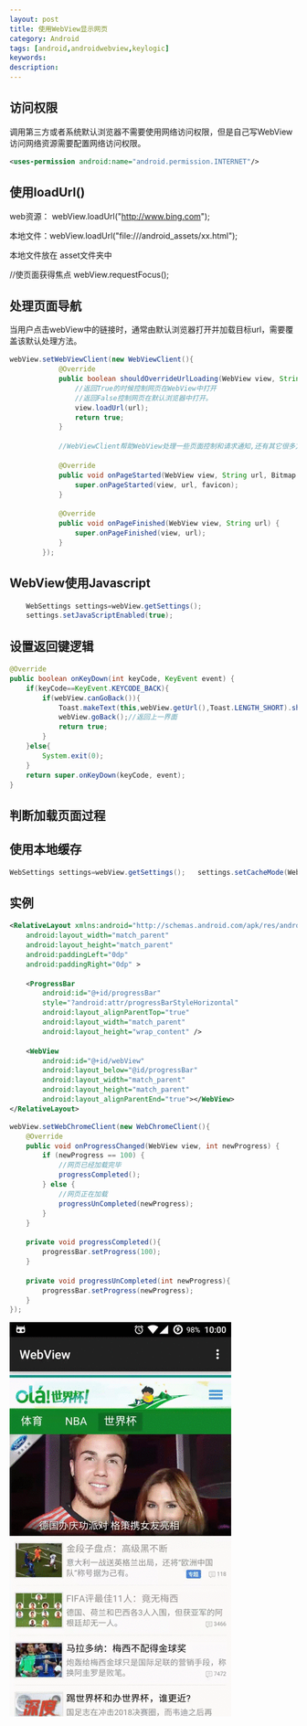 ```yaml
---
layout: post
title: 使用WebView显示网页
category: Android
tags: [android,androidwebview,keylogic]
keywords:
description:
---
```


## 访问权限

调用第三方或者系统默认浏览器不需要使用网络访问权限，但是自己写WebView访问网络资源需要配置网络访问权限。

```xml
<uses-permission android:name="android.permission.INTERNET"/>
```


## 使用loadUrl()

web资源： webView.loadUrl("http://www.bing.com");

本地文件：webView.loadUrl("file:///android_assets/xx.html");

本地文件放在 asset文件夹中

//使页面获得焦点
webView.requestFocus();

## 处理页面导航

当用户点击webView中的链接时，通常由默认浏览器打开并加载目标url，需要覆盖该默认处理方法。

```java
webView.setWebViewClient(new WebViewClient(){
            @Override
            public boolean shouldOverrideUrlLoading(WebView view, String url) {
                //返回True的时候控制网页在WebView中打开
                //返回False控制网页在默认浏览器中打开。
                view.loadUrl(url);
                return true;
            }

            //WebViewClient帮助WebView处理一些页面控制和请求通知,还有其它很多方法，如下

            @Override
            public void onPageStarted(WebView view, String url, Bitmap favicon) {
                super.onPageStarted(view, url, favicon);
            }

            @Override
            public void onPageFinished(WebView view, String url) {
                super.onPageFinished(view, url);
            }
        });
```

## WebView使用Javascript

```java
    WebSettings settings=webView.getSettings();
    settings.setJavaScriptEnabled(true);
```

## 设置返回键逻辑

```java
@Override
public boolean onKeyDown(int keyCode, KeyEvent event) {
    if(keyCode==KeyEvent.KEYCODE_BACK){
        if(webView.canGoBack()){
            Toast.makeText(this,webView.getUrl(),Toast.LENGTH_SHORT).show();
            webView.goBack();//返回上一界面
            return true;
        }
    }else{
        System.exit(0);
    }
    return super.onKeyDown(keyCode, event);
}
```

## 判断加载页面过程


## 使用本地缓存

```java
WebSettings settings=webView.getSettings();   settings.setCacheMode(WebSettings.LOAD_CACHE_ELSE_NETWORK);
```



## 实例 

```xml
<RelativeLayout xmlns:android="http://schemas.android.com/apk/res/android"
    android:layout_width="match_parent"
    android:layout_height="match_parent"
    android:paddingLeft="0dp"
    android:paddingRight="0dp" >

    <ProgressBar
        android:id="@+id/progressBar"
        style="?android:attr/progressBarStyleHorizontal"
        android:layout_alignParentTop="true"
        android:layout_width="match_parent"
        android:layout_height="wrap_content" />

    <WebView
        android:id="@+id/webView"
        android:layout_below="@id/progressBar"
        android:layout_width="match_parent"
        android:layout_height="match_parent"
        android:layout_alignParentEnd="true"></WebView>
</RelativeLayout>
```

```java
webView.setWebChromeClient(new WebChromeClient(){
    @Override
    public void onProgressChanged(WebView view, int newProgress) {
        if (newProgress == 100) {
            //网页已经加载完毕
            progressCompleted();
        } else {
            //网页正在加载
            progressUnCompleted(newProgress);
        }
    }
    
    private void progressCompleted(){
        progressBar.setProgress(100);
    }

    private void progressUnCompleted(int newProgress){
        progressBar.setProgress(newProgress);
    }
});
```

![](assets/img/posts/webview.gif)




